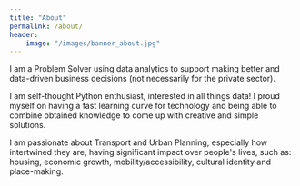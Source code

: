 ```yaml
---
title: "About"
permalink: /about/
header:
    image: "/images/banner_about.jpg"
---
```


I am a Problem Solver using data analytics to support making better and data-driven business decisions (not necessarily for the private sector).

I am self-thought Python enthusiast, interested in all things data! I proud myself on having a fast learning curve for technology and being able to combine obtained knowledge to come up with creative and simple solutions.

I am passionate about Transport and Urban Planning, especially how intertwined they are, having significant impact over people's lives, such as: housing, economic growth, mobility/accessibility, cultural identity and place-making.